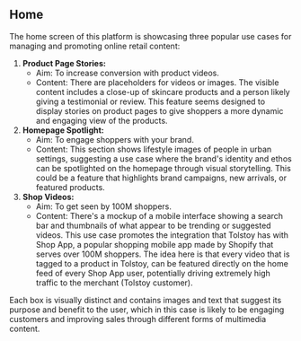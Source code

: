 ## Home

The home screen of this platform is showcasing three popular use cases for managing and promoting online retail content:

1. **Product Page Stories:**
    - Aim: To increase conversion with product videos.
    - Content: There are placeholders for videos or images. The visible content includes a close-up of skincare products and a person likely giving a testimonial or review. This feature seems designed to display stories on product pages to give shoppers a more dynamic and engaging view of the products.
2. **Homepage Spotlight:**
    - Aim: To engage shoppers with your brand.
    - Content: This section shows lifestyle images of people in urban settings, suggesting a use case where the brand's identity and ethos can be spotlighted on the homepage through visual storytelling. This could be a feature that highlights brand campaigns, new arrivals, or featured products.
3. **Shop Videos:**
    - Aim: To get seen by 100M shoppers.
    - Content: There's a mockup of a mobile interface showing a search bar and thumbnails of what appear to be trending or suggested videos. This use case promotes the integration that Tolstoy has with Shop App, a popular shopping mobile app made by Shopify that serves over 100M shoppers. The idea here is that every video that is tagged to a product in Tolstoy, can be featured directly on the home feed of every Shop App user, potentially driving extremely high traffic to the merchant (Tolstoy customer).

Each box is visually distinct and contains images and text that suggest its purpose and benefit to the user, which in this case is likely to be engaging customers and improving sales through different forms of multimedia content.
